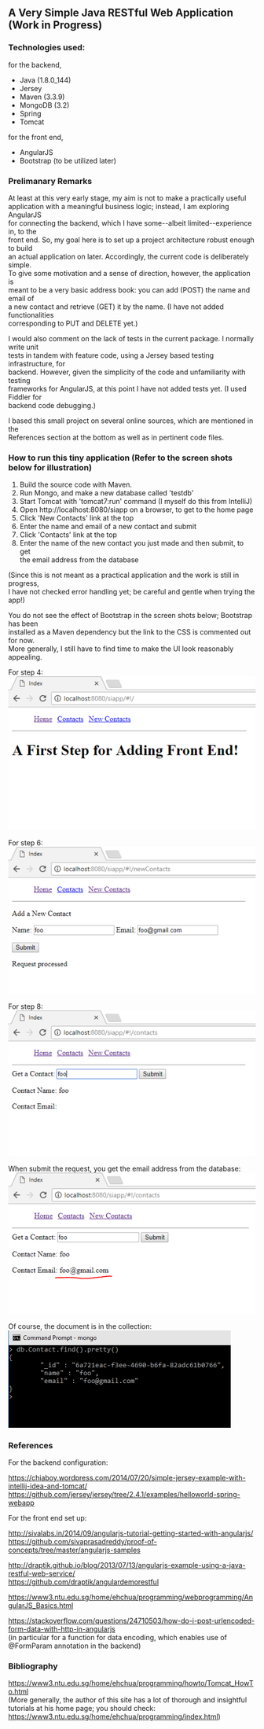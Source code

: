 ## A Very Simple Java RESTful Web Application (Work in Progress)

### Technologies used:

for the backend,
* Java (1.8.0_144)
* Jersey
* Maven (3.3.9)
* MongoDB (3.2)
* Spring
* Tomcat

for the front end,
* AngularJS
* Bootstrap (to be utilized later) 

### Prelimanary Remarks
 
At least at this very early stage, my aim is not to make a practically useful<br> 
application with a meaningful business logic; instead, I am exploring AngularJS<br> 
for connecting the backend, which I have some--albeit limited--experience in, to the<br> 
front end. So, my goal here is to set up a project architecture robust enough to build<br> 
an actual application on later. Accordingly, the current code is deliberately simple.<br>
To give some motivation and a sense of direction, however, the application is<br>
meant to be a very basic address book: you can add (POST) the name and email of<br> 
a new contact and retrieve (GET) it by the name. (I have not added functionalities<br> 
corresponding to PUT and DELETE yet.)

I would also comment on the lack of tests in the current package. I normally write unit<br> 
tests in tandem with feature code, using a Jersey based testing infrastructure, for<br>
backend. However, given the simplicity of the code and unfamiliarity with testing<br>
frameworks for AngularJS, at this point I have not added tests yet. (I used Fiddler for<br> 
backend code debugging.)

I based this small project on several online sources, which are mentioned in the<br>
References section at the bottom as well as in pertinent code files.       

### How to run this tiny application (Refer to the screen shots below for illustration)

1. Build the source code with Maven.
1. Run Mongo, and make a new database called 'testdb'
1. Start Tomcat with 'tomcat7:run' command (I myself do this from IntelliJ)
1. Open http://localhost:8080/siapp on a browser, to get to the home page
1. Click 'New Contacts' link at the top
1. Enter the name and email of a new contact and submit
1. Click 'Contacts' link at the top
1. Enter the name of the new contact you just made and then submit, to get<br> 
   the email address from the database

(Since this is not meant as a practical application and the work is still in progress,<br>
I have not checked error handling yet; be careful and gentle when trying the app!)

You do not see the effect of Bootstrap in the screen shots below; Bootstrap has been<br> 
installed as a Maven dependency but the link to the CSS is commented out for now.<br> 
More generally, I still have to find time to make the UI look reasonably appealing.      

For step 4:<br>
![home](/mdimages/home.PNG)

For step 6:<br>
![newContact](/mdimages/newContact.PNG)

For step 8:<br>
![get1](/mdimages/get1.PNG)

When submit the request, you get the email address from the database:<br> 
![get2](/mdimages/get2.PNG)

Of course, the document is in the collection:<br>
![mongo](/mdimages/mongo.PNG)

### References

For the backend configuration:

https://chiaboy.wordpress.com/2014/07/20/simple-jersey-example-with-intellij-idea-and-tomcat/<br>
https://github.com/jersey/jersey/tree/2.4.1/examples/helloworld-spring-webapp  
                  
For the front end set up:

http://sivalabs.in/2014/09/angularjs-tutorial-getting-started-with-angularjs/<br>
https://github.com/sivaprasadreddy/proof-of-concepts/tree/master/angularjs-samples

http://draptik.github.io/blog/2013/07/13/angularjs-example-using-a-java-restful-web-service/<br>
https://github.com/draptik/angulardemorestful

https://www3.ntu.edu.sg/home/ehchua/programming/webprogramming/AngularJS_Basics.html

https://stackoverflow.com/questions/24710503/how-do-i-post-urlencoded-form-data-with-http-in-angularjs<br>
(in particular for a function for data encoding, which enables use of @FormParam annotation in the backend)

### Bibliography

https://www3.ntu.edu.sg/home/ehchua/programming/howto/Tomcat_HowTo.html<br>
(More generally, the author of this site has a lot of thorough and insightful<br>
tutorials at his home page; you should check: https://www3.ntu.edu.sg/home/ehchua/programming/index.html)


 


                        